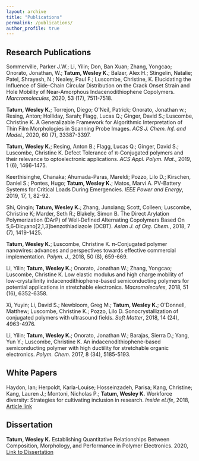 ```yaml
---
layout: archive
title: "Publications"
permalink: /publications/
author_profile: true
---
```


## Research Publications

Sommerville, Parker J.W.; Li, Yilin; Don, Ban Xuan; Zhang, Yongcao; Onorato, Jonathan, W.; **Tatum, Wesley K.**; Balzer, Alex H.; Stingelin, Natalie; Patel, Shrayesh, N.; Nealey, Paul F.; Luscombe, Christine, K. Elucidating the Influence of Side-Chain Circular Distribution on the Crack Onset Strain and Hole Mobility of Near-Amorphous Indacenodithiophene Copolymers. _Marcromolecules_, 2020, 53 (17), 7511-7518.

**Tatum, Wesley K.**; Torrejon, Diego; O'Neil, Patrick; Onorato, Jonathan w.; Resing, Anton; Holliday, Sarah; Flagg, Lucas Q.; Ginger, David S.; Luscombe, Christine K. A Generalizable Framework for Algorithmic Interpretation of Thin Film Morphologies in Scanning Probe Images. _ACS J. Chem. Inf. and Model._, 2020, 60 (7), 33387-3397.

**Tatum, Wesley K.**; Resing, Anton B.; Flagg, Lucas Q.; Ginger, David S.; Luscombe, Christine K. Defect Tolerance of π-Conjugated polymers and their relevance to optoelectronic applications. _ACS Appl. Polym. Mat._, 2019, 1 (6), 1466-1475.

Keerthisinghe, Chanaka; Ahumada-Paras, Mareldi; Pozzo, Lilo D.; Kirschen, Daniel S.; Pontes, Hugo; **Tatum, Wesley K.**; Matos, Marvi A. PV-Battery Systems for Critical Loads During Emergencies. _IEEE Power and Energy_, 2019, 17, 1, 82-92.

Shi, Qinqin; **Tatum, Wesley K.**; Zhang, Junxiang; Scott, Colleen; Luscombe, Christine K; Marder, Seth R.; Blakely, Simon B. The Direct Arylation Polymerization (DArP) of Well‐Defined Alternating Copolymers Based On 5,6‐Dicyano[2,1,3]benzothiadiazole (DCBT). _Asian J. of Org. Chem._, 2018, 7 (7), 1419-1425.

**Tatum, Wesley K.**; Luscombe, Christine K. π-Conjugated polymer nanowires: advances and perspectives towards effective commercial implementation. _Polym. J._, 2018, 50 (8), 659-669.

Li, Yilin; **Tatum, Wesley K.**; Onorato, Jonathan W.; Zhang, Yongcao; Luscombe, Christine K. Low elastic modulus and high charge mobility of low-crystallinity indacenodithiophene-based semiconducting polymers for potential applications in stretchable electronics. _Macromolecules_, 2018, 51 (16), 6352-6358.

Xi, Yuyin; Li, David S.; Newbloom, Greg M.; **Tatum, Wesley K.**; O'Donnell, Matthew; Luscombe, Christine K.; Pozzo, Lilo D. Sonocrystallization of conjugated polymers with ultrasound fields. _Soft Matter_, 2018, 14 (24), 4963-4976.

Li, Yilin; **Tatum, Wesley K.**; Onorato, Jonathan W.; Barajas, Sierra D.; Yang, Yun Y.; Luscombe, Christine K. An indacenodithiophene-based semiconducting polymer with high ductility for stretchable organic electronics. _Polym. Chem._ 2017, 8 (34), 5185-5193.


## White Papers

Haydon, Ian; Herpoldt, Karla-Louise; Hosseinzadeh, Parisa; Kang, Christine; Kang, Lauren J.; Montoni, Nicholas P.; **Tatum, Wesley K.** Workforce diversity: Strategies for cultivating inclusion in research. _Inside eLife_, 2018, [Article link](https://elifesciences.org/inside-elife/8a24d01a/workforce-diversity-strategies-for-cultivating-inclusion-in-research)

## Dissertation

**Tatum, Wesley K.** Establishing Quantitative Relationships Between Composition, Morphology, and Performance in Polymer Electronics. 2020, [Link to Dissertation](https://digital.lib.washington.edu/researchworks/handle/1773/46501)